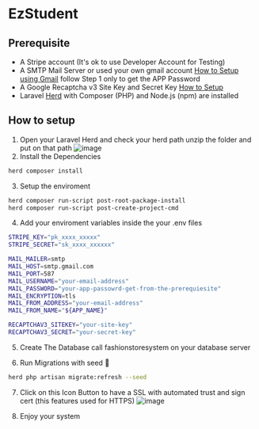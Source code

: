 # EzStudent
## Prerequisite
- A Stripe account (It's ok to use Developer Account for Testing)
- A SMTP Mail Server or used your own gmail account [How to Setup using Gmail](https://laracoding.com/how-to-send-email-with-laravel-using-gmail/) follow Step 1 only to get the APP Password 
- A Google Recaptcha v3 Site Key and Secret Key [How to Setup](https://www.google.com/recaptcha/about/)
- Laravel [Herd](https://herd.laravel.com/) with Composer (PHP) and  Node.js (npm) are installed 

## How to setup
1. Open your Laravel Herd and check your herd path unzip the folder and put on that path
![image](https://github.com/XPH0816/FashionStoreSystem/assets/50739818/a69f93ac-6753-48db-8e5c-510b0f684ee2)
2. Install the Dependencies
```bash
herd composer install 
```
3. Setup the enviroment 
```bash
herd composer run-script post-root-package-install
herd composer run-script post-create-project-cmd
```
4. Add your enviroment variables inside the your .env files
```bash
STRIPE_KEY="pk_xxxx_xxxxx"
STRIPE_SECRET="sk_xxxx_xxxxxx"

MAIL_MAILER=smtp
MAIL_HOST=smtp.gmail.com
MAIL_PORT=587
MAIL_USERNAME="your-email-address"
MAIL_PASSWORD="your-app-passowrd-get-from-the-prerequiesite"
MAIL_ENCRYPTION=tls
MAIL_FROM_ADDRESS="your-email-address"
MAIL_FROM_NAME="${APP_NAME}"

RECAPTCHAV3_SITEKEY="your-site-key"
RECAPTCHAV3_SECRET="your-secret-key"
```
5. Create The Database call fashionstoresystem on your database server

6. Run Migrations with seed 🌱
```bash
herd php artisan migrate:refresh --seed
```

7. Click on this Icon Button to have a SSL with automated trust and sign cert (this features used for HTTPS)
![image](https://github.com/XPH0816/FashionStoreSystem/assets/50739818/ce6567d8-3051-48d1-9c52-3f5e11f96ed5)

8. Enjoy your system
